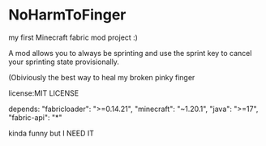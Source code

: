 # NoHarmToFinger

my first Minecraft fabric mod project :)

A mod allows you to always be sprinting and use the sprint key to cancel your sprinting state provisionally.

(Obiviously the best way to heal my broken pinky finger

license:MIT LICENSE

depends:
"fabricloader": ">=0.14.21",
"minecraft": "~1.20.1",
"java": ">=17",
"fabric-api": "*"

kinda funny but I NEED IT
